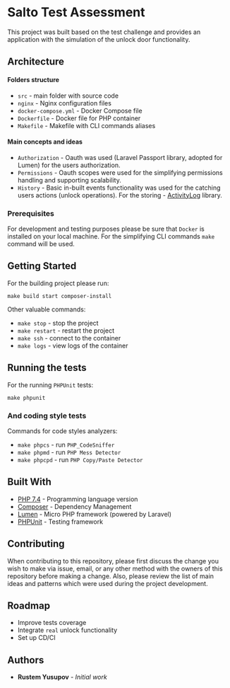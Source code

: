 # Salto Test Assessment

This project was built based on the test challenge and provides an application with the simulation of the unlock door functionality.

## Architecture

#### Folders structure

- `src` - main folder with source code
- `nginx` - Nginx configuration files
- `docker-compose.yml` - Docker Compose file
- `Dockerfile` - Docker file for PHP container
- `Makefile` - Makefile with CLI commands aliases

#### Main concepts and ideas

- `Authorization` - Oauth was used (Laravel Passport library, adopted for Lumen) for the users authorization.
- `Permissions` - Oauth scopes were used for the simplifying permissions handling and supporting scalability. 
- `History` - Basic in-built events functionality was used for the catching users actions (unlock operations). 
For the storing - [ActivityLog](https://github.com/spatie/laravel-activitylog) library.

### Prerequisites

For development and testing purposes please be sure that `Docker` is installed on your local machine.
For the simplifying CLI commands `make` command will be used.

## Getting Started

For the building project please run:
```
make build start composer-install
```

Other valuable commands:
- `make stop` - stop the project
- `make restart` - restart the project
- `make ssh` - connect to the container
- `make logs` - view logs of the container


## Running the tests

For the running `PHPUnit` tests:
```
make phpunit
```

### And coding style tests

Commands for code styles analyzers:

- `make phpcs` - run `PHP_CodeSniffer`
- `make phpmd` - run `PHP Mess Detector`
- `make phpcpd` - run `PHP Copy/Paste Detector `

## Built With

* [PHP 7.4](https://www.php.net/docs.php) - Programming language version
* [Composer](https://getcomposer.org/) - Dependency Management
* [Lumen](https://lumen.laravel.com//) - Micro PHP framework (powered by Laravel)
* [PHPUnit](https://phpunit.de/) - Testing framework

## Contributing

When contributing to this repository, please first discuss the change you wish to make via issue, email, or any other method with the owners of this repository before making a change.
Also, please review the list of main ideas and patterns which were used during the project development.
 
## Roadmap
- Improve tests coverage
- Integrate `real` unlock functionality
- Set up CD/CI
 
## Authors

* **Rustem Yusupov** - *Initial work*
